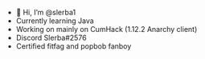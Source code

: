 - 👋 Hi, I’m @slerba1
- Currently learning Java
- Working on mainly on CumHack (1.12.2 Anarchy client)
- Discord Slerba#2576 
- Certified fitfag and popbob fanboy


<!---
slerba1/slerba1 is a ✨ special ✨ repository because its `README.md` (this file) appears on your GitHub profile.
You can click the Preview link to take a look at your changes.
--->
